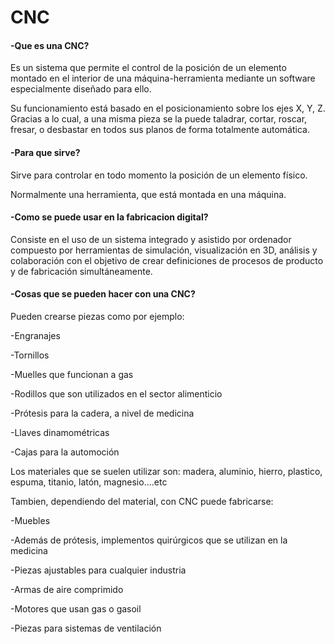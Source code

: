 # CNC


#### -Que es una CNC?

Es un sistema que permite el control de la posición de un elemento montado en el interior
de una máquina-herramienta mediante un software especialmente diseñado para ello.

Su funcionamiento está basado en el posicionamiento sobre los ejes X, Y, Z. 
Gracias a lo cual, a una misma pieza se la puede taladrar, cortar, roscar, fresar,
o desbastar en todos sus planos de forma totalmente automática.


#### -Para que sirve?

Sirve para controlar en todo momento la posición de un elemento físico.
 
Normalmente una herramienta, que está montada en una máquina.

#### -Como se puede usar en la fabricacion digital?

Consiste en el uso de un sistema integrado y asistido por ordenador compuesto por herramientas
de simulación, visualización en 3D, análisis y colaboración con el objetivo de crear 
definiciones de procesos de producto y de fabricación simultáneamente.

#### -Cosas que se pueden hacer con una CNC?

Pueden crearse piezas como por ejemplo:

-Engranajes

-Tornillos

-Muelles que funcionan a gas

-Rodillos que son utilizados en el sector alimenticio

-Prótesis para la cadera, a nivel de medicina

-Llaves dinamométricas

-Cajas para la automoción

Los materiales que se suelen utilizar son: madera, aluminio, hierro, plastico, espuma, titanio, latón, magnesio....etc

Tambien, dependiendo del material, con CNC puede fabricarse:

-Muebles

-Además de prótesis, implementos quirúrgicos que se utilizan en la medicina

-Piezas ajustables para cualquier industria

-Armas de aire comprimido

-Motores que usan gas o gasoil

-Piezas para sistemas de ventilación

